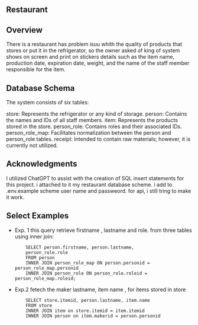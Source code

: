 ## Restaurant
## Overview
There is a restaurant has problem isuu whith the quality of products that stores or put it in the refrigerator, so the owner asked of king of system shows on screen and print on stickers details such as the item name, production date, expiration date, weight, and the name of the staff member responsible for the item.

## Database Schema
The system consists of six tables:

store: Represents the refrigerator or any kind of storage.
person: Contains the names and IDs of all staff members.
item: Represents the products stored in the store.
person_role: Contains roles and their associated IDs.
person_role_map: Facilitates normalization between the person and person_role tables.
receipt: Intended to contain raw materials; however, it is currently not utilized.
## Acknowledgments
I utilized ChatGPT to assist with the creation of SQL insert statements for this project.
i attached to it my restaurant database scheme.
i add to .env.example scheme user name and passweord.
for api, i still tring to make it work.
## Select Examples
- Exp. 1
this query retrieve firstname , lastname and role. from three tables using inner join:

          SELECT person.firstname, person.lastname,
          person_role.role
          FROM person
          INNER JOIN person_role_map ON person.personid = person_role_map.personid
          INNER JOIN person_role ON person_role.roleid = person_role_map.roleid;

- Exp.2
fetech the maker lastname, item name , for items stored in store

          SELECT store.itemid, person.lastname, item.name
          FROM store
          INNER JOIN item on store.itemid = item.itemid
          INNER JOIN person on item.makerid = person.personid
